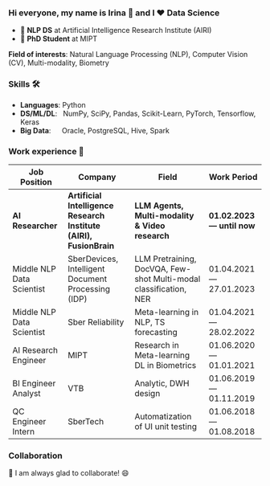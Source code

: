 ### Hi everyone, my name is Irina 👋 and I ❤️ Data Science

- 🔭 **NLP DS** at Artificial Intelligence Research Institute (AIRI)  
- 🌱 **PhD Student** at MIPT

**Field of interests**: Natural Language Processing (NLP), Computer Vision (CV), Multi-modality, Biometry

### Skills 🛠️
- **Languages**:        Python
- **DS/ML/DL**: &nbsp;  NumPy, SciPy, Pandas, Scikit-Learn, PyTorch, Tensorflow, Keras
- **Big Data**:  &emsp; Oracle, PostgreSQL, Hive, Spark

### Work experience 👔
| Job Position          | Company        | Field                           | Work Period                |
| --------------------- | -------------- | ------------------------------- | -------------------------- |
| **AI Researcher**     | **Artificial Intelligence Research Institute (AIRI), FusionBrain**    | **LLM Agents, Multi-modality & Video research**      | **01.02.2023 — until now** |
| Middle NLP Data Scientist     | SberDevices, Intelligent Document Processing (IDP)    | LLM Pretraining, DocVQA, Few-shot Multi-modal classification, NER      | 01.04.2021 — 27.01.2023 |
| Middle NLP Data Scientist  | Sber Reliability | Meta-learning in NLP, TS forecasting        | 01.04.2021 — 28.02.2022    |
| AI Research Engineer    | MIPT  | Research in Meta-learning DL in Biometrics   | 01.06.2020 — 01.01.2021 |
| BI Engineer Analyst  | VTB     | Analytic, DWH design | 01.06.2019 — 01.11.2019    |
| QC Engineer Intern | SberTech    | Automatization of UI unit testing      | 01.06.2018 — 01.08.2018    |


### Collaboration
👯 I am always glad to collaborate! 😄

<!--
**IrinaArmstrong/IrinaArmstrong** is a ✨ _special_ ✨ repository because its `README.md` (this file) appears on your GitHub profile.

Here are some ideas to get you started:

- 🔭 I’m currently working on ...
- 🌱 I’m currently learning ...
- 👯 I’m looking to collaborate on ...
- 🤔 I’m looking for help with ...
- 💬 Ask me about ...
- 📫 How to reach me: ...
- 😄 Pronouns: ...
- ⚡ Fun fact: ...
-->
